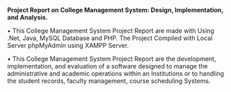 **Project Report on College Management System: Design, Implementation, and Analysis.**

•	This College Management System Project Report are made with Using .Net, Java, MySQL 
Database and PHP. The Project Compiled with Local Server phpMyAdmin using XAMPP Server. 

•	This College Management System Project Report are the development, implementation, and 
evaluation of a software designed to manage the administrative and academic operations 
within an Institutions or to handling the student records, faculty management, course scheduling Systems.
